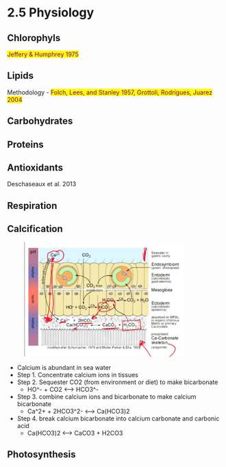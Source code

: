 # 2.5 Physiology

## Chlorophyls&#x20;

<mark style="color:purple;">Jeffery & Humphrey 1975</mark>&#x20;

## Lipids

Methodology - <mark style="color:purple;">Folch, Lees, and Stanley 1957, Grottoli, Rodrigues, Juarez 2004</mark>

## Carbohydrates

## Proteins

## Antioxidants

Deschaseaux et al. 2013 &#x20;

## Respiration

## Calcification

<figure><img src="../.gitbook/assets/Screen Shot 2023-05-15 at 4.47.40 PM (1).png" alt="" width="375"><figcaption></figcaption></figure>

* Calcium is abundant in sea water&#x20;
* Step 1. Concentrate calcium ions in tissues
* Step 2. Sequester CO2 (from environment or diet) to make bicarbonate&#x20;
  * HO^- + CO2 <--> HCO3^-
* Step 3. combine calcium ions and bicarbonate to make calcium bicarbonate&#x20;
  * Ca^2+  + 2HCO3^2-  <--> Ca(HCO3)2
* Step 4. break calcium bicarbonate into calcium carbonate and carbonic acid&#x20;
  * Ca(HCO3)2 <--> CaCO3 + H2CO3

## Photosynthesis&#x20;





